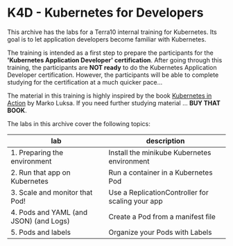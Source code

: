 # K4D - Kubernetes for Developers

This archive has the labs for a Terra10 internal training for Kubernetes. Its goal is to let application developers become familiar with Kubernetes. 

The training is intended as a first step to prepare the participants for the **'Kubernetes Application Developer' certification**. After going through this training, the participants are **NOT ready** to do the Kubernetes Application Developer certification. However, the participants will be able to complete studying for the certification at a much quicker pace...

The material in this training is highly inspired by the book [Kubernetes in Action](https://www.manning.com/books/kubernetes-in-action) by Marko Luksa. If you need further studying material ... **BUY THAT BOOK**.

The labs in this archive cover the following topics:

| lab                            | description                                      |
|--------------------------------|--------------------------------------------------|
|1. Preparing the environment    | Install the minikube Kubernetes environment      |
|2. Run that app on Kubernetes   | Run a container in a Kubernetes Pod              |
|3. Scale and monitor that Pod!  | Use a ReplicationController for scaling your app |
|4. Pods and YAML (and JSON) (and Logs) | Create a Pod from a manifest file         |
|5. Pods and labels              | Organize your Pods with Labels                   |



